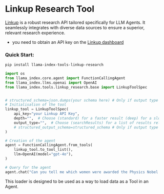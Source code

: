 # Linkup Research Tool

[Linkup](https://app.linkup.so/) is a robust research API tailored specifically for LLM Agents. It seamlessly integrates with diverse data sources to ensure a superior, relevant research experience.

- you need to obtain an API key on the [Linkup dashboard](https://app.linkup.com/)

### Quick Start:

```bash
pip install llama-index-tools-linkup-research
```

```python
import os
from llama_index.core.agent import FunctionCallingAgent
from llama_index.llms.openai import OpenAI
from llama_index.tools.linkup_research.base import LinkupToolSpec


# structured_schema=json.dumps(your schema here) # Only if output type is structured
# Initialisation of the tool
linkup_tool = LinkupToolSpec(
    api_key="your Linkup API Key",
    depth="",  # Choose (standard) for a faster result (deep) for a slower but more complete result.
    output_type="",  # Choose (searchResults) for a list of results relative to your query, (sourcedAnswer) for an answer and a list of sources, or (structured) if you want a specific schema.
    # structured_output_schema=structured_schema # Only if output type is structured
)

# Creation of the agent
agent = FunctionCallingAgent.from_tools(
    linkup_tool.to_tool_list(),
    llm=OpenAI(model="gpt-4o"),
)

# Query for the agent
agent.chat("Can you tell me which women were awarded the Physics Nobel Prize")
```

This loader is designed to be used as a way to load data as a Tool in an Agent.
